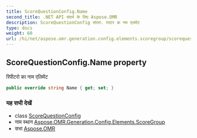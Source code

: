```yaml
---
title: ScoreQuestionConfig.Name
second_title: .NET API संदर्भ के लिए Aspose.OMR
description: ScoreQuestionConfig संपत्त. रपटर क नम एलमेंट
type: docs
weight: 60
url: /hi/net/aspose.omr.generation.config.elements.scoregroup/scorequestionconfig/name/
---
```

## ScoreQuestionConfig.Name property

रिपीटरो का नाम एलिमेंट

```csharp
public override string Name { get; set; }
```

### यह सभी देखें

* class [ScoreQuestionConfig](../)
* नाम स्थान [Aspose.OMR.Generation.Config.Elements.ScoreGroup](../../scorequestionconfig/)
* सभा [Aspose.OMR](../../../)


